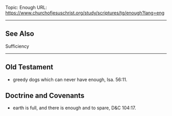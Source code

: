 Topic: Enough
URL: https://www.churchofjesuschrist.org/study/scriptures/tg/enough?lang=eng

---

## See Also

Sufficiency

---

## Old Testament

- greedy dogs which can never have enough, Isa. 56:11.

## Doctrine and Covenants

- earth is full, and there is enough and to spare, D&C 104:17.

